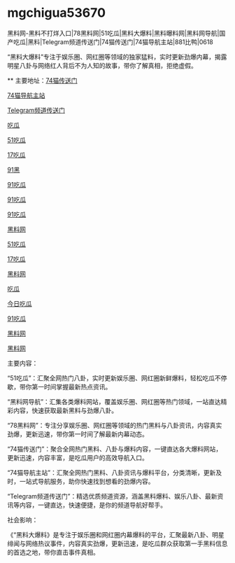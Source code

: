 # mgchigua53670
黑料网-黑料不打烊入口|78黑料网|51吃瓜|黑料大爆料|黑料曝料网|黑料网导航|国产吃瓜|黑料|Telegram频道传送门|74猫传送门|74猫导航主站|881比鸭|0618

“黑料大爆料”专注于娱乐圈、网红圈等领域的独家猛料，实时更新劲爆内幕，揭露明星八卦与网络红人背后不为人知的故事，带你了解真相，拒绝虚假。

** 主要地址：<a href="https://74mao.com/">74猫传送门</a>

<a href="https://74mao.com/">74猫导航主站</a>

<a href="https://74mao.com/">Telegram频道传送门</a>

<a href="https://chiguabaoliaowang01.pages.dev/">吃瓜</a>

<a href="https://heiliaoshezui1.pages.dev/">51吃瓜</a>

<a href="https://17chiguabudayang.pages.dev/">17吃瓜</a>

<a href="https://heiliaochiguada.pages.dev/">91黑</a>

<a href="https://91chiguahei.pages.dev/">91吃瓜</a>

<a href="https://91chiguajin.pages.dev/">91吃瓜</a>

<a href="https://heiliaohongling.pages.dev/">91吃瓜</a>

<a href="https://hj-251.pages.dev/">黑料网</a>

<a href="https://heiliaoshezui1.pages.dev/">51吃瓜</a>

<a href="https://17chiguabudayang.pages.dev/">17吃瓜</a>

<a href="https://heiliaobudayang01.pages.dev/">黑料网</a>

<a href="https://chiguaqunzhongde.pages.dev/">吃瓜</a>

<a href="https://jinrichigua01.pages.dev/">今日吃瓜</a>

<a href="https://91chiguazhongxin.pages.dev/">91吃瓜</a>

<a href="https://xiazaianzhuang.pages.dev/">黑料网</a>

<a href="https://heiliaowangjin.pages.dev/">黑料网</a>

主要内容：

“51吃瓜”：汇聚全网热门八卦，实时更新娱乐圈、网红圈新鲜爆料，轻松吃瓜不停歇，带你第一时间掌握最新热点资讯。

“黑料网导航”：汇集各类爆料网站，覆盖娱乐圈、网红圈等热门领域，一站直达精彩内容，快速获取最新黑料与劲爆八卦。

“78黑料网”：专注分享娱乐圈、网红圈等领域的热门黑料与八卦资讯，内容真实劲爆，更新迅速，带你第一时间了解最新内幕动态。

“74猫传送门”：聚合全网热门黑料、八卦与爆料内容，一键直达各大爆料网站，更新迅速，内容丰富，是吃瓜用户的高效导航入口。

“74猫导航主站”：汇聚全网热门黑料、八卦资讯与爆料平台，分类清晰，更新及时，一站式导航服务，助你快速找到想看的劲爆内容。

“Telegram频道传送门”：精选优质频道资源，涵盖黑料爆料、娱乐八卦、最新资讯等内容，一键直达，快速便捷，是你的频道导航好帮手。

社会影响：

《“黑料大爆料》是专注于娱乐圈和网红圈内幕爆料的平台，汇聚最新八卦、明星绯闻与网络热议事件，内容真实劲爆，更新迅速，是吃瓜群众获取第一手黑料信息的首选之地，带你直击事件真相。
